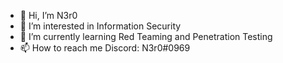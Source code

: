 - 👋 Hi, I’m N3r0
- 👀 I’m interested in Information Security
- 🌱 I’m currently learning Red Teaming and Penetration Testing
- 📫 How to reach me Discord: N3r0#0969

<!---
IamN3r0/IamN3r0 is a ✨ special ✨ repository because its `README.md` (this file) appears on your GitHub profile.
You can click the Preview link to take a look at your changes.
--->
